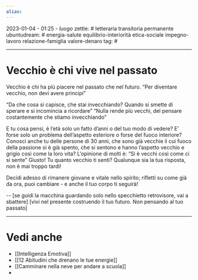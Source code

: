 ```yaml
---
alias: 
---
```

2023-01-04 - 01:25 - *luogo*
zettle: # letteraria transitoria permanente
ubuntudream: # energia-salute equilibrio-interiorità etica-sociale impegno-lavoro relazione-famiglia valore-denaro 
tag: #

---
# Vecchio è chi vive nel passato
Vecchio è chi ha più piacere nel passato che nel futuro.
“Per diventare vecchio, non devi avere principi”

“Da che cosa si capisce, che stai invecchiando? Quando si smette di sperare e si incomincia a ricordare”
“Nulla rende più vecchi, del pensare costantemente che stiamo invecchiando”

E tu cosa pensi, è l’età solo un fatto d’anni o del tuo modo di vedere? E’ forse solo un problema dell’aspetto esteriore o forse del fuoco interiore? Conosci anche tu delle persone di 30 anni, che sono già vecchie il cui fuoco della passione si è già spento, che si sentono e hanno l’aspetto vecchio e grigio così come la loro vita? L’opinione di molti è: “Si è vecchi così come ci si sente” Giusto! Tu quanto vecchio ti senti? Qualunque sia la tua risposta, non è mai troppo tardi!

Decidi adesso di rimanere giovane e vitale nello spirito; rifletti su come già da ora, puoi cambiare - e anche il tuo corpo ti seguirà!

--
[se guidi la macchina guardando solo nello specchietto retrovisore, vai a sbattere]
[vivi nel presente costruendo il tuo futuro. Non pensando al tuo passato]



---
# Vedi anche
- [[Intelligenza Emotiva]] 
- [[12 Abitudini che drenano le tue energie]]
- [[Camminare nella neve per andare a scuola]]
- 